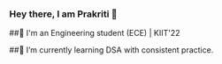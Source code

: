 ### Hey there, I am Prakriti 👋

##🔭 I'm an Engineering student (ECE) | KIIT'22

##🌱 I’m currently learning DSA with consistent practice.

<!--
**KPrakriti/KPrakriti** is a ✨ _special_ ✨ repository because its `README.md` (this file) appears on your GitHub profile.

Here are some ideas to get you started:

##🔭 I'm an Engineering student (ECE) | KIIT'22
##🌱 I’m currently learning DSA with consistent practice.
- 👯 I’m looking to collaborate on ...
- 🤔 I’m looking for help with ...
- 💬 Ask me about ...
- 📫 How to reach me: ...
- 😄 Pronouns: ...
- ⚡ Fun fact: ...
-->

